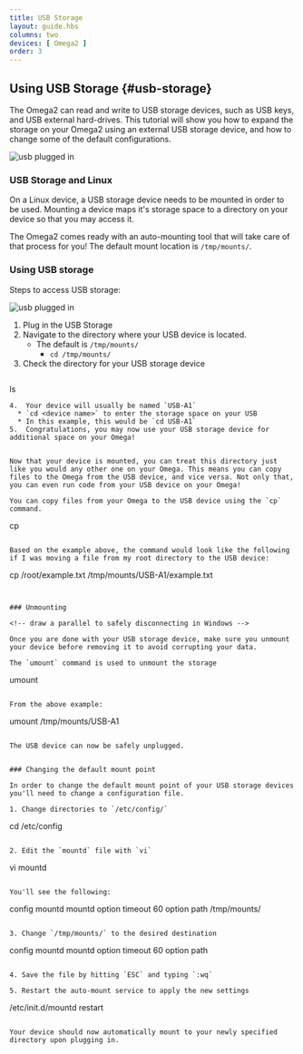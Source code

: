 ```yaml
---
title: USB Storage
layout: guide.hbs
columns: two
devices: [ Omega2 ]
order: 3
---
```


## Using USB Storage {#usb-storage}

<!-- Explanation of how to use USB storage: -->

The Omega2 can read and write to USB storage devices, such as USB keys, and USB external hard-drives. This tutorial will show you how to expand the storage on your Omega2 using an external USB storage device, and how to change some of the default configurations.

![usb plugged in](https://raw.githubusercontent.com/OnionIoT/Onion-Docs/master/Omega2/Documentation/Doing-Stuff/img/usb-plugged-in.JPG)

### USB Storage and Linux

<!-- Explanation of how a device needs to be mounted - make sure to highlight the Omega2 auto-mounts USB storage, point out the location -->
On a Linux device, a USB storage device needs to be mounted in order to be used. Mounting a device maps it's storage space to a directory on your device so that you may access it.

The Omega2 comes ready with an auto-mounting tool that will take care of that process for you! The default mount location is `/tmp/mounts/`.


### Using USB storage

<!-- explanation of how to access files -->
Steps to access USB storage:

![usb plugged in](https://raw.githubusercontent.com/OnionIoT/Onion-Docs/master/Omega2/Documentation/Doing-Stuff/img/usb-plugged-in.JPG)

1. Plug in the USB Storage
2. Navigate to the directory where your USB device is located.
	* The default is `/tmp/mounts/`
		* `cd /tmp/mounts/`
3. Check the directory for your USB storage device
	```
  ls
  ```
4.  Your device will usually be named `USB-A1`
	* `cd <device name>` to enter the storage space on your USB
	* In this example, this would be `cd USB-A1`
5.  Congratulations, you may now use your USB storage device for additional space on your Omega!


Now that your device is mounted, you can treat this directory just like you would any other one on your Omega. This means you can copy files to the Omega from the USB device, and vice versa. Not only that, you can even run code from your USB device on your Omega!

You can copy files from your Omega to the USB device using the `cp` command.

```
cp <FILE YOU WANT TO COPY> <DESTINATION>
```

Based on the example above, the command would look like the following if I was moving a file from my root directory to the USB device:

```
cp /root/example.txt /tmp/mounts/USB-A1/example.txt
```


### Unmounting

<!-- draw a parallel to safely disconnecting in Windows -->

Once you are done with your USB storage device, make sure you unmount your device before removing it to avoid corrupting your data.

The `umount` command is used to unmount the storage

```
umount <mount point>
```

From the above example:

```
umount /tmp/mounts/USB-A1
```

The USB device can now be safely unplugged.


### Changing the default mount point

In order to change the default mount point of your USB storage devices you'll need to change a configuration file.

1. Change directories to `/etc/config/`
```
cd /etc/config
```

2. Edit the `mountd` file with `vi`
```
vi mountd
```

You'll see the following:
```
config mountd mountd
        option  timeout         60
        option  path            /tmp/mounts/
```

3. Change `/tmp/mounts/` to the desired destination

```
config mountd mountd
        option  timeout         60
        option  path            <DESIRED MOUNT DIRECTORY>
```

4. Save the file by hitting `ESC` and typing `:wq`

5. Restart the auto-mount service to apply the new settings
```
/etc/init.d/mountd restart
```

Your device should now automatically mount to your newly specified directory upon plugging in.
